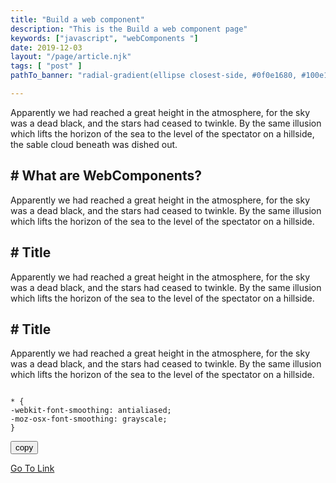 ```yaml
---
title: "Build a web component"
description: "This is the Build a web component page"
keywords: ["javascript", "webComponents "]
date: 2019-12-03
layout: "/page/article.njk"
tags: [ "post" ]
pathTo_banner: "radial-gradient(ellipse closest-side, #0f0e1680, #100e17), url(/_assets/media/images/abstract-4.jpg)"

---
```


<p class="preface">
Apparently we had reached a great height in the atmosphere, for the sky was a dead black, and the stars had ceased to twinkle. By the same illusion which lifts the horizon of the sea to the level of the spectator on a hillside, the sable cloud beneath was dished out.
</p>


## # What are WebComponents? 
<!-- Excerpt Start -->
Apparently we had reached a great height in the atmosphere, for the sky was a dead black, and the stars had ceased to twinkle. By the same illusion which lifts the horizon of the sea to the level of the spectator on a hillside.
<!-- Excerpt End -->

## # Title 
Apparently we had reached a great height in the atmosphere, for the sky was a dead black, and the stars had ceased to twinkle. By the same illusion which lifts the horizon of the sea to the level of the spectator on a hillside.


## # Title
Apparently we had reached a great height in the atmosphere, for the sky was a dead black, and the stars had ceased to twinkle. By the same illusion which lifts the horizon of the sea to the level of the spectator on a hillside.


<div class="coding-section">
<pre><code>
* {
-webkit-font-smoothing: antialiased;
-moz-osx-font-smoothing: grayscale;
}
</code></pre>
    <button>
        copy
    </button>
</div>





<a href="/">Go To Link</a>


